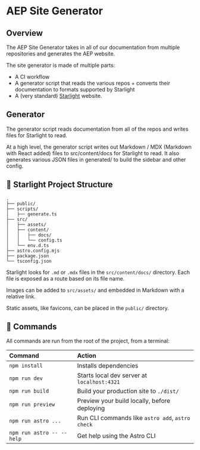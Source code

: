 # AEP Site Generator

## Overview

The AEP Site Generator takes in all of our documentation from multiple
repositories and generates the AEP website.

The site generator is made of multiple parts:

- A CI workflow
- A generator script that reads the various repos + converts their
  documentation to formats supported by Starlight
- A (very standard) [Starlight](https://starlight.astro.build) website.

## Generator

The generator script reads documentation from all of the repos and writes files
for Starlight to read.

At a high level, the generator script writes out Markdown / MDX (Markdown with
React added) files to src/content/docs for Starlight to read. It also generates
various JSON files in generated/ to build the sidebar and other config.

## 🚀 Starlight Project Structure

```
.
├── public/
├── scripts/
│   ├── generate.ts
├── src/
│   ├── assets/
│   ├── content/
│   │   ├── docs/
│   │   └── config.ts
│   └── env.d.ts
├── astro.config.mjs
├── package.json
└── tsconfig.json
```

Starlight looks for `.md` or `.mdx` files in the `src/content/docs/` directory. Each file is exposed as a route based on its file name.

Images can be added to `src/assets/` and embedded in Markdown with a relative link.

Static assets, like favicons, can be placed in the `public/` directory.

## 🧞 Commands

All commands are run from the root of the project, from a terminal:

| Command                   | Action                                           |
| :------------------------ | :----------------------------------------------- |
| `npm install`             | Installs dependencies                            |
| `npm run dev`             | Starts local dev server at `localhost:4321`      |
| `npm run build`           | Build your production site to `./dist/`          |
| `npm run preview`         | Preview your build locally, before deploying     |
| `npm run astro ...`       | Run CLI commands like `astro add`, `astro check` |
| `npm run astro -- --help` | Get help using the Astro CLI                     |
